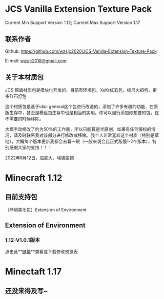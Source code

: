 # JCS Vanilla Extension Texture Pack

Current Min Support Version 1.12; Current Max Support Version 1.17

## 联系作者

Github: https://github.com/wzsjc2020/JCS-Vanilla-Extension-Texture-Pack

E-mail: wzsjc2018@gmail.com

## 关于本材质包

JCS 原版材质包是模块化开发的，目前有环境包，XeKr红石包，标尺火把包，更多红石灯包

这个材质包是基于idiol general这个包进行改造的，添加了许多有趣的功能，在原版生存中，甚至是模组包生存中也是相当的实用。你可以自行添加你想要的包，在不需要的时候移除。

大概手动修改了约为50%的工作量，所以只能算是半原创，如果有任何侵权的情况，请及时联系我对该部分进行修改或移除。我个人非常喜欢这个材质（特别是草地），大概每个版本更新我都会去看一眼（一般来说会比正式版慢1-2个版本），特别感谢大家的支持！！！

2022年8月12日，加拿大，埃德蒙顿

# Minecraft 1.12

## 目前支持包

（环境美化包）Extension of Environment

## Extension of Environment 

### 1.12-V1.0.1版本

点击此**[链接](https://docs.google.com/spreadsheets/d/1Taw-btr1lSJ7PjbuwwgJsWJZ4r1VeZjK/edit?usp=sharing&ouid=112881014251126024396&rtpof=true&sd=true)**查看或下载修改预览表

# Minectaft 1.17

## 还没来得及写~

